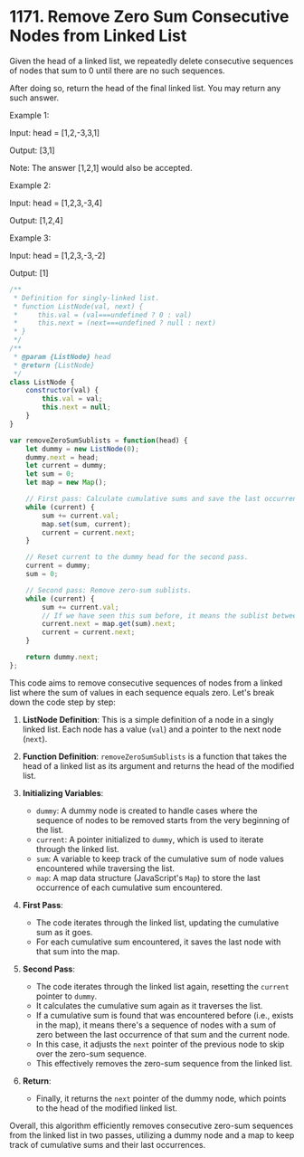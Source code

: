 # 1171. Remove Zero Sum Consecutive Nodes from Linked List

Given the head of a linked list, we repeatedly delete consecutive sequences of nodes that sum to 0 until there are no such sequences.

After doing so, return the head of the final linked list.  You may return any such answer.

Example 1:

Input: head = [1,2,-3,3,1]

Output: [3,1]

Note: The answer [1,2,1] would also be accepted.

Example 2:


Input: head = [1,2,3,-3,4]

Output: [1,2,4]

Example 3:

Input: head = [1,2,3,-3,-2]

Output: [1]


```javascript
/**
 * Definition for singly-linked list.
 * function ListNode(val, next) {
 *     this.val = (val===undefined ? 0 : val)
 *     this.next = (next===undefined ? null : next)
 * }
 */
/**
 * @param {ListNode} head
 * @return {ListNode}
 */
class ListNode {
    constructor(val) {
        this.val = val;
        this.next = null;
    }
}

var removeZeroSumSublists = function(head) {
    let dummy = new ListNode(0);
    dummy.next = head;
    let current = dummy;
    let sum = 0;
    let map = new Map();

    // First pass: Calculate cumulative sums and save the last occurrence of each sum.
    while (current) {
        sum += current.val;
        map.set(sum, current);
        current = current.next;
    }

    // Reset current to the dummy head for the second pass.
    current = dummy;
    sum = 0;

    // Second pass: Remove zero-sum sublists.
    while (current) {
        sum += current.val;
        // If we have seen this sum before, it means the sublist between the previous occurrence and this one sums to zero.
        current.next = map.get(sum).next;
        current = current.next;
    }

    return dummy.next;
};

```
 

This code aims to remove consecutive sequences of nodes from a linked list where the sum of values in each sequence equals zero. Let's break down the code step by step:

1. **ListNode Definition**: This is a simple definition of a node in a singly linked list. Each node has a value (`val`) and a pointer to the next node (`next`).

2. **Function Definition**: `removeZeroSumSublists` is a function that takes the head of a linked list as its argument and returns the head of the modified list.

3. **Initializing Variables**:
   - `dummy`: A dummy node is created to handle cases where the sequence of nodes to be removed starts from the very beginning of the list.
   - `current`: A pointer initialized to `dummy`, which is used to iterate through the linked list.
   - `sum`: A variable to keep track of the cumulative sum of node values encountered while traversing the list.
   - `map`: A map data structure (JavaScript's `Map`) to store the last occurrence of each cumulative sum encountered.

4. **First Pass**:
   - The code iterates through the linked list, updating the cumulative sum as it goes.
   - For each cumulative sum encountered, it saves the last node with that sum into the map.

5. **Second Pass**:
   - The code iterates through the linked list again, resetting the `current` pointer to `dummy`.
   - It calculates the cumulative sum again as it traverses the list.
   - If a cumulative sum is found that was encountered before (i.e., exists in the map), it means there's a sequence of nodes with a sum of zero between the last occurrence of that sum and the current node.
   - In this case, it adjusts the `next` pointer of the previous node to skip over the zero-sum sequence.
   - This effectively removes the zero-sum sequence from the linked list.

6. **Return**:
   - Finally, it returns the `next` pointer of the dummy node, which points to the head of the modified linked list.

Overall, this algorithm efficiently removes consecutive zero-sum sequences from the linked list in two passes, utilizing a dummy node and a map to keep track of cumulative sums and their last occurrences.
